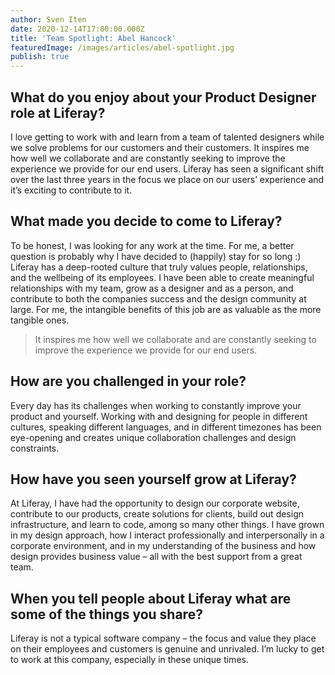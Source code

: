```yaml
---
author: Sven Iten
date: 2020-12-14T17:00:00.000Z
title: 'Team Spotlight: Abel Hancock'
featuredImage: /images/articles/abel-spotlight.jpg
publish: true
---
```


## What do you enjoy about your Product Designer role at Liferay?

I love getting to work with and learn from a team of talented designers while we solve problems for our customers and their customers. It inspires me how well we collaborate and are constantly seeking to improve the experience we provide for our end users. Liferay has seen a significant shift over the last three years in the focus we place on our users’ experience and it’s exciting to contribute to it.

## What made you decide to come to Liferay?

To be honest, I was looking for any work at the time. For me, a better question is probably why I have decided to (happily) stay for so long :) Liferay has a deep-rooted culture that truly values people, relationships, and the wellbeing of its employees. I have been able to create meaningful relationships with my team, grow as a designer and as a person, and contribute to both the companies success and the design community at large. For me, the intangible benefits of this job are as valuable as the more tangible ones.

> It inspires me how well we collaborate and are constantly seeking to improve the experience we provide for our end users.

## How are you challenged in your role?

Every day has its challenges when working to constantly improve your product and yourself. Working with and designing for people in different cultures, speaking different languages, and in different timezones has been eye-opening and creates unique collaboration challenges and design constraints.

## How have you seen yourself grow at Liferay?

At Liferay, I have had the opportunity to design our corporate website, contribute to our products, create solutions for clients, build out design infrastructure, and learn to code, among so many other things. I have grown in my design approach, how I interact professionally and interpersonally in a corporate environment, and in my understanding of the business and how design provides business value – all with the best support from a great team.

## When you tell people about Liferay what are some of the things you share?

Liferay is not a typical software company – the focus and value they place on their employees and customers is genuine and unrivaled. I’m lucky to get to work at this company, especially in these unique times.
